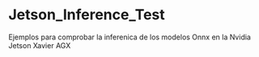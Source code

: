 # Jetson_Inference_Test
Ejemplos para comprobar la inferenica de los modelos Onnx en la Nvidia Jetson Xavier AGX
